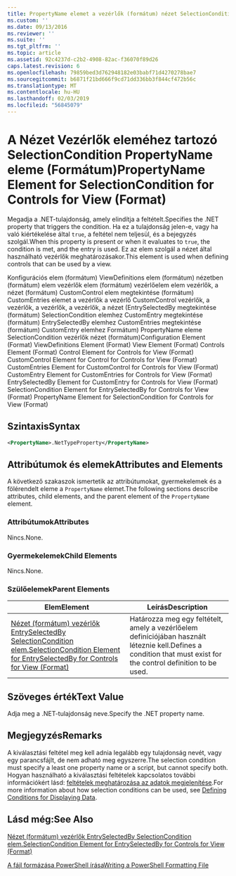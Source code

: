 ```yaml
---
title: PropertyName elemet a vezérlők (formátum) nézet SelectionCondition |} A Microsoft Docs
ms.custom: ''
ms.date: 09/13/2016
ms.reviewer: ''
ms.suite: ''
ms.tgt_pltfrm: ''
ms.topic: article
ms.assetid: 92c4237d-c2b2-4908-82ac-f36070f89d26
caps.latest.revision: 6
ms.openlocfilehash: 79859bed3d762948182e03babf71d4270278bae7
ms.sourcegitcommit: b6871f21bd666f9cd71dd336bb3f844cf472b56c
ms.translationtype: MT
ms.contentlocale: hu-HU
ms.lasthandoff: 02/03/2019
ms.locfileid: "56845079"
---
```

# <a name="propertyname-element-for-selectioncondition-for-controls-for-view-format"></a><span data-ttu-id="90193-102">A Nézet Vezérlők eleméhez tartozó SelectionCondition PropertyName eleme (Formátum)</span><span class="sxs-lookup"><span data-stu-id="90193-102">PropertyName Element for SelectionCondition for Controls for View (Format)</span></span>

<span data-ttu-id="90193-103">Megadja a .NET-tulajdonság, amely elindítja a feltételt.</span><span class="sxs-lookup"><span data-stu-id="90193-103">Specifies the .NET property that triggers the condition.</span></span> <span data-ttu-id="90193-104">Ha ez a tulajdonság jelen-e, vagy ha való kiértékelése által `true`, a feltétel nem teljesül, és a bejegyzés szolgál.</span><span class="sxs-lookup"><span data-stu-id="90193-104">When this property is present or when it evaluates to `true`, the condition is met, and the entry is used.</span></span> <span data-ttu-id="90193-105">Ez az elem szolgál a nézet által használható vezérlők meghatározásakor.</span><span class="sxs-lookup"><span data-stu-id="90193-105">This element is used when defining controls that can be used by a view.</span></span>

<span data-ttu-id="90193-106">Konfigurációs elem (formátum) ViewDefinitions elem (formátum) nézetben (formátum) elem vezérlők elem (formátum) vezérlőelem elem vezérlők, a nézet (formátum) CustomControl elem megtekintése (formátum) CustomEntries elemet a vezérlők a vezérlő CustomControl vezérlők, a vezérlők, a vezérlők, a vezérlők, a nézet (EntrySelectedBy megtekintése (formátum) SelectionCondition elemhez CustomEntry megtekintése (formátum) EntrySelectedBy elemhez CustomEntries megtekintése (formátum) CustomEntry elemhez Formátum) PropertyName eleme SelectionCondition vezérlők nézet (formátum)</span><span class="sxs-lookup"><span data-stu-id="90193-106">Configuration Element (Format) ViewDefinitions Element (Format) View Element (Format) Controls Element (Format) Control Element for Controls for View (Format) CustomControl Element for Control for Controls for View (Format) CustomEntries Element for CustomControl for Controls for View (Format) CustomEntry Element for CustomEntries for Controls for View (Format) EntrySelectedBy Element for CustomEntry for Controls for View (Format) SelectionCondition Element for EntrySelectedBy for Controls for View (Format) PropertyName Element for SelectionCondition for Controls for View (Format)</span></span>

## <a name="syntax"></a><span data-ttu-id="90193-107">Szintaxis</span><span class="sxs-lookup"><span data-stu-id="90193-107">Syntax</span></span>

```xml
<PropertyName>.NetTypeProperty</PropertyName>
```

## <a name="attributes-and-elements"></a><span data-ttu-id="90193-108">Attribútumok és elemek</span><span class="sxs-lookup"><span data-stu-id="90193-108">Attributes and Elements</span></span>

<span data-ttu-id="90193-109">A következő szakaszok ismertetik az attribútumokat, gyermekelemek és a fölérendelt eleme a `PropertyName` elemet.</span><span class="sxs-lookup"><span data-stu-id="90193-109">The following sections describe attributes, child elements, and the parent element of the `PropertyName` element.</span></span>

### <a name="attributes"></a><span data-ttu-id="90193-110">Attribútumok</span><span class="sxs-lookup"><span data-stu-id="90193-110">Attributes</span></span>

<span data-ttu-id="90193-111">Nincs.</span><span class="sxs-lookup"><span data-stu-id="90193-111">None.</span></span>

### <a name="child-elements"></a><span data-ttu-id="90193-112">Gyermekelemek</span><span class="sxs-lookup"><span data-stu-id="90193-112">Child Elements</span></span>

<span data-ttu-id="90193-113">Nincs.</span><span class="sxs-lookup"><span data-stu-id="90193-113">None.</span></span>

### <a name="parent-elements"></a><span data-ttu-id="90193-114">Szülőelemek</span><span class="sxs-lookup"><span data-stu-id="90193-114">Parent Elements</span></span>

|<span data-ttu-id="90193-115">Elem</span><span class="sxs-lookup"><span data-stu-id="90193-115">Element</span></span>|<span data-ttu-id="90193-116">Leírás</span><span class="sxs-lookup"><span data-stu-id="90193-116">Description</span></span>|
|-------------|-----------------|
|[<span data-ttu-id="90193-117">Nézet (formátum) vezérlők EntrySelectedBy SelectionCondition elem.</span><span class="sxs-lookup"><span data-stu-id="90193-117">SelectionCondition Element for EntrySelectedBy for Controls for View (Format)</span></span>](./selectioncondition-element-for-entryselectedby-for-controls-for-view-format.md)|<span data-ttu-id="90193-118">Határozza meg egy feltételt, amely a vezérlőelem definíciójában használt léteznie kell.</span><span class="sxs-lookup"><span data-stu-id="90193-118">Defines a condition that must exist for the control definition to be used.</span></span>|

## <a name="text-value"></a><span data-ttu-id="90193-119">Szöveges érték</span><span class="sxs-lookup"><span data-stu-id="90193-119">Text Value</span></span>

<span data-ttu-id="90193-120">Adja meg a .NET-tulajdonság neve.</span><span class="sxs-lookup"><span data-stu-id="90193-120">Specify the .NET property name.</span></span>

## <a name="remarks"></a><span data-ttu-id="90193-121">Megjegyzés</span><span class="sxs-lookup"><span data-stu-id="90193-121">Remarks</span></span>

<span data-ttu-id="90193-122">A kiválasztási feltétel meg kell adnia legalább egy tulajdonság nevét, vagy egy parancsfájlt, de nem adható meg egyszerre.</span><span class="sxs-lookup"><span data-stu-id="90193-122">The selection condition must specify a least one property name or a script, but cannot specify both.</span></span> <span data-ttu-id="90193-123">Hogyan használható a kiválasztási feltételek kapcsolatos további információkért lásd: [feltételek meghatározása az adatok megjelenítése](./defining-conditions-for-displaying-data.md).</span><span class="sxs-lookup"><span data-stu-id="90193-123">For more information about how selection conditions can be used, see [Defining Conditions for Displaying Data](./defining-conditions-for-displaying-data.md).</span></span>

## <a name="see-also"></a><span data-ttu-id="90193-124">Lásd még:</span><span class="sxs-lookup"><span data-stu-id="90193-124">See Also</span></span>

[<span data-ttu-id="90193-125">Nézet (formátum) vezérlők EntrySelectedBy SelectionCondition elem.</span><span class="sxs-lookup"><span data-stu-id="90193-125">SelectionCondition Element for EntrySelectedBy for Controls for View (Format)</span></span>](./selectioncondition-element-for-entryselectedby-for-controls-for-view-format.md)

[<span data-ttu-id="90193-126">A fájl formázása PowerShell írása</span><span class="sxs-lookup"><span data-stu-id="90193-126">Writing a PowerShell Formatting File</span></span>](./writing-a-powershell-formatting-file.md)
